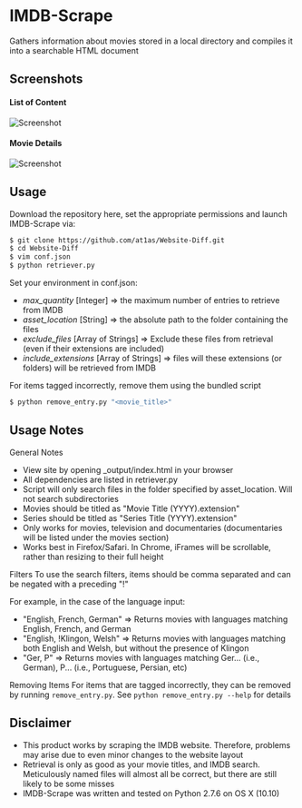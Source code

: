 # IMDB-Scrape

Gathers information about movies stored in a local directory and compiles it into a searchable HTML document

## Screenshots

#### List of Content
![Screenshot](http://at1as.github.io/github_repo_assets/imdb-scrape.jpg)
#### Movie Details
![Screenshot](http://at1as.github.io/github_repo_assets/imdb-scrape2.jpg)

## Usage

Download the repository here, set the appropriate permissions and launch IMDB-Scrape via:
```bash
$ git clone https://github.com/at1as/Website-Diff.git
$ cd Website-Diff
$ vim conf.json
$ python retriever.py
```
Set your environment in conf.json:
* *max_quantity* [Integer] => the maximum number of entries to retrieve from IMDB
* *asset_location* [String] => the absolute path to the folder containing the files
* *exclude_files* [Array of Strings] => Exclude these files from retrieval (even if their extensions are included)
* *include_extensions* [Array of Strings] => files will these extensions (or folders) will be retrieved from IMDB

For items tagged incorrectly, remove them using the bundled script
```bash
$ python remove_entry.py "<movie_title>"
```

## Usage Notes

General Notes
* View site by opening _output/index.html in your browser
* All dependencies are listed in retriever.py
* Script will only search files in the folder specified by asset_location. Will not search subdirectories
* Movies should be titled as "Movie Title (YYYY).extension"
* Series should be titled as "Series Title (YYYY).extension"
* Only works for movies, television and documentaries (documentaries will be listed under the movies section)
* Works best in Firefox/Safari. In Chrome, iFrames will be scrollable, rather than resizing to their full height

Filters
To use the search filters, items should be comma separated and can be negated with a preceding "!"

For example, in the case of the language input:

* "English, French, German" => Returns movies with languages matching English, French, and German
* "English, !Klingon, Welsh" => Returns movies with languages matching both English and Welsh, but without the presence of Klingon
* "Ger, P" => Returns movies with languages matching Ger... (i.e., German), P... (i.e., Portuguese, Persian, etc)

Removing Items
For items that are tagged incorrectly, they can be removed by running `remove_entry.py`. See `python remove_entry.py --help` for details

## Disclaimer
 
* This product works by scraping the IMDB website. Therefore, problems may arise due to even minor changes to the website layout
* Retrieval is only as good as your movie titles, and IMDB search. Meticulously named files will almost all be correct, but there are still likely to be some misses
* IMDB-Scrape was written and tested on Python 2.7.6 on OS X (10.10)
